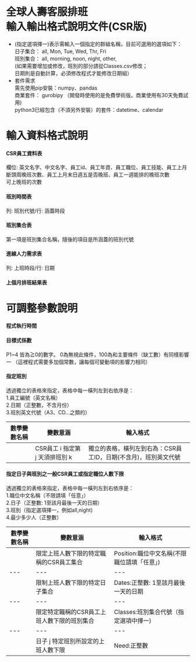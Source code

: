 全球人壽客服排班  
輸入輸出格式說明文件(CSR版)
=======================================

* (指定選項擇一)表示需輸入一個指定的群組名稱，目前可選用的選項如下：  
 日子集合： all, Mon, Tue, Wed, Thr, Fri  
 班別集合： all, morning, noon, night, other,  
 (如果需要增加或修改，班別的部分請從Classes.csv修改；  
 日期則是自動計算，必須修改程式才能修改日期組）  
* 套件需求  
 需先使用pip安裝：numpy、pandas  
 商業套件： gurobipy （開發時使用的是免費學術版。商業使用有30天免費試用)  
 python3已經包含（不須另外安裝）的套件：datetime、calendar  

# 輸入資料格式說明
#### CSR員工資料表
欄位: 英文名字、中文名字、員工id、員工年資、員工職位、員工技能、員工上月斷頭周晚班次數、員工上月末日週五是否晚班、員工一週能排的晚班次數  
可上晚班的次數  

#### 班別時間表
列: 班別代號/行: 涵蓋時段  

#### 班別集合表
第一項是班別集合名稱，隨後的項目是所涵蓋的班別代號  

#### 進線人力需求表
列: 上班時段/行: 日期  

#### 上個月排班結果表

# 可調整參數說明
#### 程式執行時間

#### 目標式係數
P1~4   皆為≧0的數字。 0為無視此條件，100為和主要條件（缺工數）有同樣影響一
（這裡程式需要多加個常數，讓每個可變動項的影響力相同）  

#### 指定班別
透過獨立的表格來指定，表格中每一橫列左到右依序是：  
1.員工編號（英文名稱）  
2.日期（正整數，不含月份）  
3.班別英文代號（A3、CD...之類的）  


|數學變數名稱|變數意涵|輸入格式|
|---|---|---
||CSR員工 i 指定第 j 天須排班別 k|獨立的表格，橫列左到右為：CSR員工ID，日期(不含月)，班別英文代號

#### 指定日子與班別之一般CSR員工或指定職位人數下限
透過獨立的表格來指定，表格中每一橫列左到右依序是：  
1.職位中文名稱（不限請填「任意」）  
2.日子（正整數: 1至該月最後一天的日期）  
3.班別（指定選項擇一，例如all,night)  
4.最少多少人（正整數）  

|數學變數名稱|變數意涵|輸入格式|
|---|---|---
||限定上班人數下限的特定職稱的CSR員工集合|Position:職位中文名稱(不限職位請填「任意」)
|---|---|---
||限制上班人數下限的特定日子集合|Dates:正整數: 1至該月最後一天的日期
|---|---|---
||限定特定職稱的CSR員工上班人數下限的班別集合|Classes:班別集合代號（指定選項中擇一)
|---|---|---
||日子 j 特定班別所設定的上班人數下限|Need:正整數

